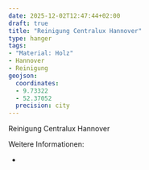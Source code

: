 ```yaml
---
date: 2025-12-02T12:47:44+02:00
draft: true
title: "Reinigung Centralux Hannover"
type: hanger
tags:
- "Material: Holz"
- Hannover
- Reinigung
geojson:
  coordinates:
  - 9.73322
  - 52.37052
  precision: city
---
```

Reinigung Centralux Hannover

<div class="notes">
Weitere Informationen:
<ul>
<li><a href=""></a></li>
</ul>
</div>
